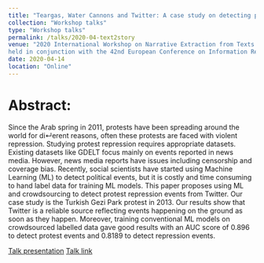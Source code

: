 ```yaml
---
title: "Teargas, Water Cannons and Twitter: A case study on detecting protest repression events in Turkey 2013"
collection: "Workshop talks"
type: "Workshop talks"
permalink: /talks/2020-04-text2story
venue: "2020 International Workshop on Narrative Extraction from Texts
held in conjunction with the 42nd European Conference on Information Retrieval (Text2Story@ECIR 2020)"
date: 2020-04-14
location: "Online"
---
```

Abstract:
==========
Since the Arab spring in 2011, protests have been spreading around the
world for di↵erent reasons, often these protests are faced with violent
repression. Studying protest repression requires appropriate datasets.
Existing datasets like GDELT focus mainly on events reported in news
media. However, news media reports have issues including censorship
and coverage bias. Recently, social scientists have started using Machine
Learning (ML) to detect political events, but it is costly and
time consuming to hand label data for training ML models. This paper
proposes using ML and crowdsourcing to detect protest repression
events from Twitter. Our case study is the Turkish Gezi Park protest
in 2013. Our results show that Twitter is a reliable source reflecting
events happening on the ground as soon as they happen. Moreover,
training conventional ML models on crowdsourced labelled data gave
good results with an AUC score of 0.896 to detect protest events and
0.8189 to detect repression events.

<a href="/files/talks/2020/2020-04-text2story.pdf">Talk presentation</a>
<a href="https://www.youtube.com/watch?v=rMXBT47RxEY&t=8s">Talk link</a>